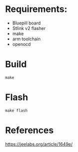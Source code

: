 # Requirements:
 
  - Bluepill board
  - Stlink v2 flasher
  - make
  - arm toolchain
  - openocd
  
# Build

```
make
```

# Flash


```
make flash 
```


# References 

https://jeelabs.org/article/1649e/

